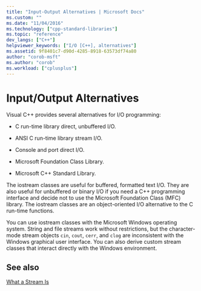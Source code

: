 ```yaml
---
title: "Input-Output Alternatives | Microsoft Docs"
ms.custom: ""
ms.date: "11/04/2016"
ms.technology: ["cpp-standard-libraries"]
ms.topic: "reference"
dev_langs: ["C++"]
helpviewer_keywords: ["I/O [C++], alternatives"]
ms.assetid: 9f8401c7-d90d-4285-8918-63573df74a80
author: "corob-msft"
ms.author: "corob"
ms.workload: ["cplusplus"]
---
```

# Input/Output Alternatives

Visual C++ provides several alternatives for I/O programming:

- C run-time library direct, unbuffered I/O.

- ANSI C run-time library stream I/O.

- Console and port direct I/O.

- Microsoft Foundation Class Library.

- Microsoft C++ Standard Library.

The iostream classes are useful for buffered, formatted text I/O. They are also useful for unbuffered or binary I/O if you need a C++ programming interface and decide not to use the Microsoft Foundation Class (MFC) library. The iostream classes are an object-oriented I/O alternative to the C run-time functions.

You can use iostream classes with the Microsoft Windows operating system. String and file streams work without restrictions, but the character-mode stream objects `cin`, `cout`, `cerr`, and `clog` are inconsistent with the Windows graphical user interface. You can also derive custom stream classes that interact directly with the Windows environment.

## See also

[What a Stream Is](../standard-library/what-a-stream-is.md)<br/>
